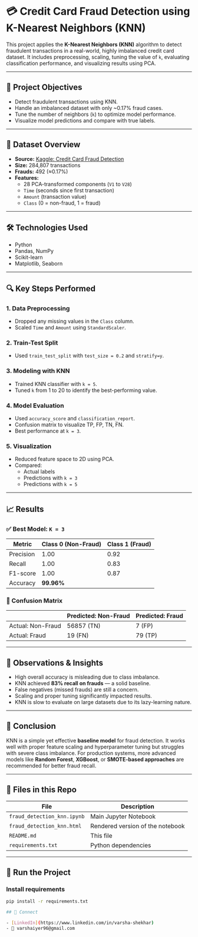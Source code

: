# 💳 Credit Card Fraud Detection using K-Nearest Neighbors (KNN)

This project applies the **K-Nearest Neighbors (KNN)** algorithm to detect fraudulent transactions in a real-world, highly imbalanced credit card dataset. It includes preprocessing, scaling, tuning the value of `k`, evaluating classification performance, and visualizing results using PCA.

---

## 📌 Project Objectives

- Detect fraudulent transactions using KNN.
- Handle an imbalanced dataset with only ~0.17% fraud cases.
- Tune the number of neighbors (`k`) to optimize model performance.
- Visualize model predictions and compare with true labels.

---

## 📂 Dataset Overview

- **Source:** [Kaggle: Credit Card Fraud Detection](https://www.kaggle.com/mlg-ulb/creditcardfraud)
- **Size:** 284,807 transactions
- **Frauds:** 492 (≈0.17%)
- **Features:**  
  - 28 PCA-transformed components (`V1` to `V28`)
  - `Time` (seconds since first transaction)
  - `Amount` (transaction value)
  - `Class` (0 = non-fraud, 1 = fraud)

---

## 🛠️ Technologies Used

- Python
- Pandas, NumPy
- Scikit-learn
- Matplotlib, Seaborn

---

## 🔍 Key Steps Performed

### 1. **Data Preprocessing**
- Dropped any missing values in the `Class` column.
- Scaled `Time` and `Amount` using `StandardScaler`.

### 2. **Train-Test Split**
- Used `train_test_split` with `test_size = 0.2` and `stratify=y`.

### 3. **Modeling with KNN**
- Trained KNN classifier with `k = 5`.
- Tuned `k` from 1 to 20 to identify the best-performing value.

### 4. **Model Evaluation**
- Used `accuracy_score` and `classification_report`.
- Confusion matrix to visualize TP, FP, TN, FN.
- Best performance at `k = 3`.

### 5. **Visualization**
- Reduced feature space to 2D using PCA.
- Compared:
  - Actual labels
  - Predictions with `k = 3`
  - Predictions with `k = 5`

---

## 📈 Results

### ✅ Best Model: `K = 3`

| Metric          | Class 0 (Non-Fraud) | Class 1 (Fraud) |
|-----------------|---------------------|------------------|
| Precision       | 1.00                | 0.92             |
| Recall          | 1.00                | 0.83             |
| F1-score        | 1.00                | 0.87             |
| Accuracy        | **99.96%**          |                  |

### 🧾 Confusion Matrix

|                  | Predicted: Non-Fraud | Predicted: Fraud |
|------------------|----------------------|------------------|
| Actual: Non-Fraud| 56857 (TN)           | 7 (FP)           |
| Actual: Fraud    | 19 (FN)              | 79 (TP)          |

---

## 🔬 Observations & Insights

- High overall accuracy is misleading due to class imbalance.
- KNN achieved **83% recall on frauds** — a solid baseline.
- False negatives (missed frauds) are still a concern.
- Scaling and proper tuning significantly impacted results.
- KNN is slow to evaluate on large datasets due to its lazy-learning nature.

---

## 📌 Conclusion

KNN is a simple yet effective **baseline model** for fraud detection. It works well with proper feature scaling and hyperparameter tuning but struggles with severe class imbalance. For production systems, more advanced models like **Random Forest**, **XGBoost**, or **SMOTE-based approaches** are recommended for better fraud recall.

---

## 📁 Files in this Repo

| File                      | Description                            |
|---------------------------|----------------------------------------|
| `fraud_detection_knn.ipynb` | Main Jupyter Notebook                  |
| `fraud_detection_knn.html` | Rendered version of the notebook       |
| `README.md`               | This file                              |
| `requirements.txt`        | Python dependencies                    |

---

## 🚀 Run the Project

### Install requirements
```bash
pip install -r requirements.txt

## 🤝 Connect

- [LinkedIn](https://www.linkedin.com/in/varsha-shekhar)
- 📧 varshaiyer96@gmail.com
